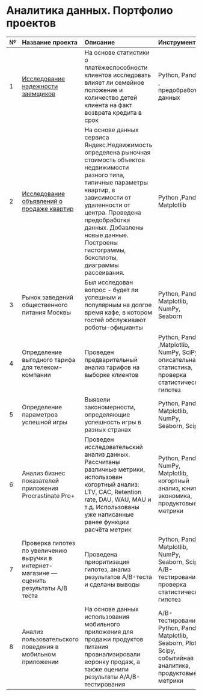 # Аналитика данных. Портфолио проектов


| №  | Название проекта       | Описание                  | Инструменты         |
| :--| :--------------------- | :--------------------- |:---------------------------|
| 1  | [Исследование надежности заемщиков](borrowes_analytics) | На основе статистики о платёжеспособности клиентов исследовать влияет ли семейное положение и количество детей клиента на факт возврата кредита в срок | Python, Pandas , предобработка данных
| 2  | [Исследование объявлений о продаже квартир](real_estate) | На основе данных сервиса Яндекс.Недвижимость определена рыночная стоимость объектов недвижимости разного типа, типичные параметры квартир, в зависимости от удаленности от центра. Проведена предобработка данных. Добавлены новые данные. Построены гистограммы, боксплоты, диаграммы рассеивания. | Python ,Pandas, Matplotlib |
| 3  | Рынок заведений общественного питания Москвы | Был исследован вопрос - будет ли успешным и популярным на долгое время кафе, в котором гостей обслуживают роботы-официанты | Python, Pandas, Matplotlib, NumPy, Seaborn |
| 4 | Определение выгодного тарифа для телеком-компании | Проведен предварительный анализ тарифов на выборке клиентов | Python, Pandas ,Matplotlib, NumPy, SciPy, описательная статистика, проверка статистических гипотез | 
| 5 | Определение параметров успешной игры | Выявели закономерности, определяющие успешность игры в разных странах | Python, Pandas, Matplotlib, NumPy, Seaborn, Scipy |
| 6 | Анализ бизнес показателей приложения Procrastinate Pro+ | Проведен исследовательский анализ данных. Рассчитаны различные метрики, использован когортный анализ: LTV, CAC, Retention rate, DAU, WAU, MAU и т.д. Использованы уже написанные ранее функции расчёта метрик | Python, Pandas, NumPy, Matplotlib, когортный анализ, юнит-экономика, продуктовые метрики |
| 7 | Проверка гипотез по увеличению выручки в интернет-магазине — оценить результаты A/B теста | Проведена приоритизация гипотез, анализ результатов A/B-теста и сделаны выводы | Python, Pandas, Matplotlib, NumPy, Seaborn,  Scipy, A/B-тестирование, проверка статистических гипотез|
| 8 | Анализ пользовательского поведения в мобильном приложении | На основе данных использования мобильного приложения для продажи продуктов питания проанализировали воронку продаж, а также оценили результаты A/A/B-тестирования | A/B-тестирование, Python, Pandas, Matplotlib, Seaborn, Plotly, Scipy, событийная аналитика, продуктовые метрики |


